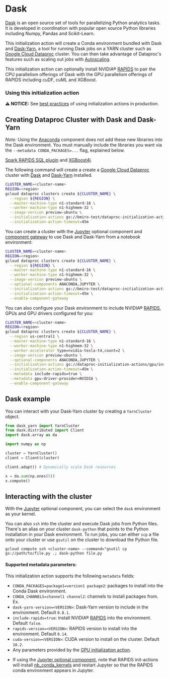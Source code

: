 # Dask

[Dask](https://dask.org/) is an open source set of tools for parallelizing Python analytics tasks. It is developed in coordination with popular open source Python libraries including Numpy, Pandas and Scikit-Learn. 

This initialization action will create a Conda environment bundled with Dask and [Dask-Yarn](https://yarn.dask.org/), a tool for running Dask jobs on a YARN cluster such as [Google Cloud Dataproc](https://cloud.google.com/dataproc) cluster. You can then take advantage of Dataproc's features such as scaling out jobs with [Autoscaling](https://cloud.google.com/dataproc/docs/concepts/configuring-clusters/autoscaling).

This initialization action can optionally install NVIDIA® [RAPIDS](https://rapids.ai/) to pair the CPU parallelism offerings of Dask with the GPU parallelism offerings of RAPIDS including cuDF, cuML and XGBoost. 

### Using this initialization action

**:warning: NOTICE:** See
[best practices](/README.md#how-initialization-actions-are-used) of using
initialization actions in production.

## Creating Dataproc Cluster with Dask and Dask-Yarn

*Note:* Using the [Anaconda](https://cloud.google.com/dataproc/docs/concepts/components/anaconda) component does not add these new libraries into the Dask environment. You must manually include the libraries you want via the `--metadata CONDA_PACKAGES=...` flag, explained below. 


[Spark RAPIDS SQL plugin](https://github.com/NVIDIA/spark-rapids) and
[XGBoost4j](https://github.com/rapidsai/spark-examples/tree/support-spark3.0).

The following command will create a create a
[Google Cloud Dataproc](https://cloud.google.com/dataproc) cluster with [Dask](https://dask.org/) and [Dask-Yarn](https://yarn.dask.org/) installed.

```bash
CLUSTER_NAME=<cluster-name>
REGION=<region>
gcloud dataproc clusters create ${CLUSTER_NAME} \
  --region ${REGION} \
  --master-machine-type n1-standard-16 \
  --worker-machine-type n1-highmem-32 \
  --image-version preview-ubuntu \
  --initialization-actions gs://bmiro-test/dataproc-initialization-actions/dask/dask.sh \
  --initialization-action-timeout=45m
```

You can create a cluster with the [Jupyter](https://cloud.google.com/dataproc/docs/concepts/components/jupyter) optional component and [component gateway](https://cloud.google.com/dataproc/docs/concepts/accessing/dataproc-gateways) to use Dask and Dask-Yarn from a notebook environment:

```bash
CLUSTER_NAME=<cluster-name>
REGION=<region>
gcloud dataproc clusters create ${CLUSTER_NAME} \
  --region ${REGION} \
  --master-machine-type n1-standard-16 \
  --worker-machine-type n1-highmem-32 \
  --image-version preview-ubuntu \
  --optional-components ANACONDA,JUPYTER \
  --initialization-actions gs://bmiro-test/dataproc-initialization-actions/dask/dask.sh \
  --initialization-action-timeout=45m \
  --enable-component-gateway
```

You can also configure your Dask environment to include NVIDIA® [RAPIDS](https://rapids.ai/), GPUs and GPU drivers configured for you:

```bash
CLUSTER_NAME=<cluster-name>
REGION=<region>
gcloud dataproc clusters create ${CLUSTER_NAME} \
  --region us-central1 \
  --master-machine-type n1-standard-16 \
  --worker-machine-type n1-highmem-32 \
  --worker-accelerator type=nvidia-tesla-t4,count=2 \
  --image-version preview-ubuntu \
  --optional-components ANACONDA,JUPYTER \
  --initialization-actions gs://dataproc-initialization-actions/gpu/install_gpu_driver.sh,gs://bmiro-test/dataproc-initialization-actions/dask/dask.sh \
  --initialization-action-timeout=45m \
  --metadata include-rapids=true \
  --metadata gpu-driver-provider=NVIDIA \
  --enable-component-gateway 
```

## Dask example
You can interact with your Dask-Yarn cluster by creating a `YarnCluster` object. 

```python
from dask_yarn import YarnCluster
from dask.distributed import Client
import dask.array as da

import numpy as np

cluster = YarnCluster()
client = Client(cluster)

client.adapt() # Dynamically scale Dask resources

x = da.sum(np.ones(5))
x.compute()
```

## Interacting with the cluster

With the [Jupyter](https://cloud.google.com/dataproc/docs/concepts/components/jupyter) optional component, you can select the `dask` environment as your kernel.

You can also `ssh` into the cluster and execute Dask jobs from Python files. There's an alias on your cluster `dask-python` that points to the Python installation in your Dask environment. To run jobs, you can either `scp` a file onto your cluster or use `gsutil` on the cluster to download the Python file.

`gcloud compute ssh <cluster-name> --command="gsutil cp gs://path/to/file.py .; dask-python file.py`

#### Supported metadata parameters:

This initialization action supports the following `metadata` fields:

- `CONDA_PACKAGES=package1=version1 package2`: packages to install into the Conda Dask environment. 
- `CONDA_CHANNELS=channel1 channel2`: channels to install packages from. Ex.
- `dask-yarn-version=<VERSION>`: Dask-Yarn version to include in the environment. Default `0.8.1`.
- `include-rapids=true`: install NVIDIA® [RAPIDS](https://rapids.ai/) into the environment. Default `false`.
- `rapids-version=<VERSION>`: RAPIDS version to install into the environment. Default `0.14`.
- `cuda-version=<VERSION>`: CUDA version to install on the cluster. Default `10.2`.
- Any parameters provided by the [GPU initialization action](https://github.com/GoogleCloudDataproc/initialization-actions/tree/master/gpu).



*   If using the
    [Jupyter optional component](https://cloud.google.com/dataproc/docs/concepts/components/jupyter),
    note that RAPIDS init-actions will install
    [nb_conda_kernels](https://github.com/Anaconda-Platform/nb_conda_kernels)
    and restart Jupyter so that the RAPIDS conda environment appears in Jupyter.
